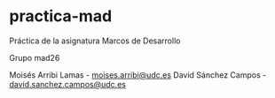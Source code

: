 # practica-mad
Práctica de la asignatura Marcos de Desarrollo

Grupo mad26

Moisés Arribi Lamas - moises.arribi@udc.es
David Sánchez Campos - david.sanchez.campos@udc.es
